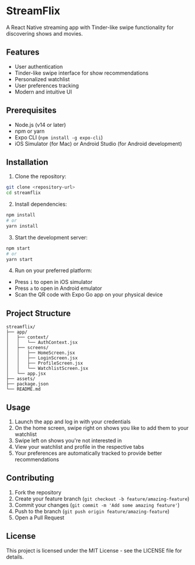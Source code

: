# StreamFlix

A React Native streaming app with Tinder-like swipe functionality for discovering shows and movies.

## Features

- User authentication
- Tinder-like swipe interface for show recommendations
- Personalized watchlist
- User preferences tracking
- Modern and intuitive UI

## Prerequisites

- Node.js (v14 or later)
- npm or yarn
- Expo CLI (`npm install -g expo-cli`)
- iOS Simulator (for Mac) or Android Studio (for Android development)

## Installation

1. Clone the repository:
```bash
git clone <repository-url>
cd streamflix
```

2. Install dependencies:
```bash
npm install
# or
yarn install
```

3. Start the development server:
```bash
npm start
# or
yarn start
```

4. Run on your preferred platform:
- Press `i` to open in iOS simulator
- Press `a` to open in Android emulator
- Scan the QR code with Expo Go app on your physical device

## Project Structure

```
streamflix/
├── app/
│   ├── context/
│   │   └── AuthContext.jsx
│   ├── screens/
│   │   ├── HomeScreen.jsx
│   │   ├── LoginScreen.jsx
│   │   ├── ProfileScreen.jsx
│   │   └── WatchlistScreen.jsx
│   └── app.jsx
├── assets/
├── package.json
└── README.md
```

## Usage

1. Launch the app and log in with your credentials
2. On the home screen, swipe right on shows you like to add them to your watchlist
3. Swipe left on shows you're not interested in
4. View your watchlist and profile in the respective tabs
5. Your preferences are automatically tracked to provide better recommendations

## Contributing

1. Fork the repository
2. Create your feature branch (`git checkout -b feature/amazing-feature`)
3. Commit your changes (`git commit -m 'Add some amazing feature'`)
4. Push to the branch (`git push origin feature/amazing-feature`)
5. Open a Pull Request

## License

This project is licensed under the MIT License - see the LICENSE file for details. 